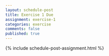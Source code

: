 ```yaml
---
layout: schedule-post
title: Exercise 1 Due
assignment: exercise-1
categories: exercise
comments: false
published: true
---
```

{% include schedule-post-assignment.html %}
    